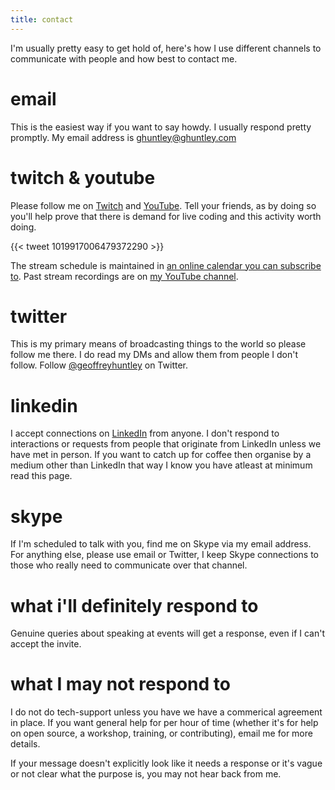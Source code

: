 ```yaml
---
title: contact
---
```


I'm usually pretty easy to get hold of, here's how I use different channels to communicate with people and how best to contact me.

# email

This is the easiest way if you want to say howdy. I usually respond pretty promptly. My email address is <a href="mailto:ghuntley@ghuntley.com">ghuntley@ghuntley.com</a>

# twitch & youtube

Please follow me on [Twitch](https://twitch.tv/geoffreyhuntley) and [YouTube](https://youtube.com/c/geoffreyhuntley). Tell your friends, as by doing so you'll help prove that there is demand for live coding and this activity worth doing.

{{< tweet 1019917006479372290 >}}

The stream schedule is maintained in [an online calendar you can subscribe to](https://calendar.google.com/calendar?cid=Z2h1bnRsZXkuY29tX3BjNWo0MjdjZG1sNW81MmVqczE2aG91YmMwQGdyb3VwLmNhbGVuZGFyLmdvb2dsZS5jb20). Past stream recordings are on [my YouTube channel](https://youtube.com/c/geoffreyhuntley). 

# twitter

This is my primary means of broadcasting things to the world so please follow me there. I do read my DMs and allow them from people I don't follow. Follow <a href="http://twitter.com/geoffreyhuntley">@geoffreyhuntley</a> on Twitter.

# linkedin

I accept connections on [LinkedIn](https://linkedin.com/in/geoffreyhuntley
) from anyone. I don't respond to interactions or requests from people that originate from LinkedIn unless we have met in person. If you want to catch up for coffee then organise by a medium other than LinkedIn that way I know you have atleast at minimum read this page. 
# skype

If I'm scheduled to talk with you, find me on Skype via my email address. For anything else, please use email or Twitter, I keep Skype connections to those who really need to communicate over that channel.

# what i'll definitely respond to

Genuine queries about speaking at events will get a response, even if I can't accept the invite.

# what I may not respond to

I do not do tech-support unless you have we have a commerical agreement in place. If you want general help for per hour of time (whether it's for help on  open source, a workshop, training, or contributing), email me for more details. 

If your message doesn't explicitly look like it needs a response or it's vague or not clear what the purpose is, you may not hear back from me.

